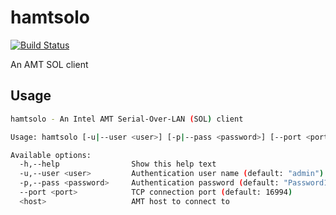 # hamtsolo

[![Build Status](https://travis-ci.org/tfc/hamtsolo.svg?branch=master)](https://travis-ci.org/tfc/hamtsolo)

An AMT SOL client

## Usage

```bash
hamtsolo - An Intel AMT Serial-Over-LAN (SOL) client

Usage: hamtsolo [-u|--user <user>] [-p|--pass <password>] [--port <port>] <host>

Available options:
  -h,--help                Show this help text
  -u,--user <user>         Authentication user name (default: "admin")
  -p,--pass <password>     Authentication password (default: "Password123!")
  --port <port>            TCP connection port (default: 16994)
  <host>                   AMT host to connect to
```
